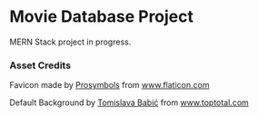 # Movie Database Project

MERN Stack project in progress.

### Asset Credits

Favicon made by <a href="https://www.flaticon.com/authors/prosymbols" title="Prosymbols">Prosymbols</a> from <a href="https://www.flaticon.com/" title="Flaticon"> www.flaticon.com</a>

Default Background by <a href="https://behance.net/antitomi" title="Tomislava Babić" target="_blank">Tomislava Babić</a> from <a href= "https://www.toptal.com/designers/subtlepatterns/">www.toptotal.com</a>
